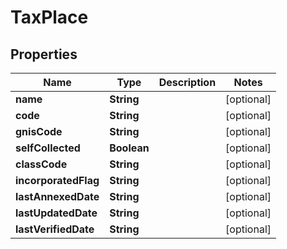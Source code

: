 

# TaxPlace


## Properties

Name | Type | Description | Notes
------------ | ------------- | ------------- | -------------
**name** | **String** |  |  [optional]
**code** | **String** |  |  [optional]
**gnisCode** | **String** |  |  [optional]
**selfCollected** | **Boolean** |  |  [optional]
**classCode** | **String** |  |  [optional]
**incorporatedFlag** | **String** |  |  [optional]
**lastAnnexedDate** | **String** |  |  [optional]
**lastUpdatedDate** | **String** |  |  [optional]
**lastVerifiedDate** | **String** |  |  [optional]



